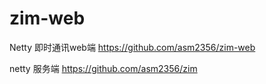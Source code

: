 # zim-web
Netty 即时通讯web端 https://github.com/asm2356/zim-web

netty 服务端 https://github.com/asm2356/zim
